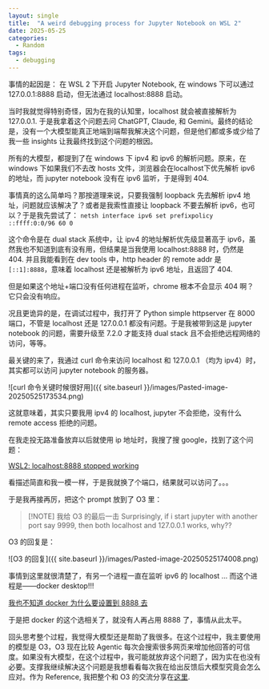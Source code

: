 ```yaml
---
layout: single
title:  "A weird debugging process for Jupyter Notebook on WSL 2"
date: 2025-05-25 
categories: 
  - Random
tags:
  - debugging
---
```


事情的起因是：
在 WSL 2 下开启 Jupyter Notebook, 在 windows 下可以通过 127.0.0.1:8888 启动，但无法通过 localhost:8888 启动。

当时我就觉得特别奇怪，因为在我的认知里，localhost 就会被直接解析为 127.0.0.1. 于是我拿着这个问题去问 ChatGPT, Claude, 和 Gemini。最终的结论是，没有一个大模型能真正地端到端帮我解决这个问题，但是他们都或多或少给了我一些 insights 让我最终找到这个问题的根因。

所有的大模型，都提到了在 windows 下 ipv4 和 ipv6 的解析问题。原来，在 windows 下如果我们不去改 hosts 文件，浏览器会在localhost下优先解析 ipv6 的地址，而 jupyter notebook 没有在 ipv6 监听，于是得到 404.

事情真的这么简单吗？那按道理来说，只要我强制 loopback 先去解析 ipv4 地址，问题就应该解决了？或者是我索性直接让 loopback 不要去解析 ipv6，也可以？于是我先尝试了：
`netsh interface ipv6 set prefixpolicy ::ffff:0:0/96 60 0`

这个命令是在 dual stack 系统中，让 ipv4 的地址解析优先级显著高于 ipv6，虽然我也不知道到底有没有用，但结果是当我使用 localhost:8888 时，仍然是 404. 并且我能看到在 dev tools 中，http header 的 remote addr 是`[::1]:8888`，意味着 localhost 还是被解析为 ipv6 地址，且返回了 404.

但是如果这个地址+端口没有任何进程在监听，chrome 根本不会显示 404 啊？它只会没有响应。

况且更诡异的是，在调试过程中，我打开了 Python simple httpserver 在 8000 端口，不管是 localhost 还是 127.0.0.1 都没有问题。于是我被带到这是 jupyter notebook 的问题，需要升级至 7.2.0 才能支持 dual stack 且不会拒绝远程网络的访问，等等。

最关键的来了，我通过 curl 命令来访问 localhost 和 127.0.0.1 （均为 ipv4）时，其实都可以访问 jupyter notebook 的服务器。

![curl 命令关键时候很好用]({{ site.baseurl }}/images/Pasted-image-20250525173534.png)

这就意味着，其实只要我用 ipv4 的 localhost, jupyter 不会拒绝，没有什么 remote access 拒绝的问题。

在我走投无路准备放弃以后就使用 ip 地址时，我搜了搜 google，找到了这个问题：

[WSL2: localhost:8888 stopped working](https://superuser.com/questions/1878272/wsl2-localhost8888-stopped-working)

看描述简直和我一模一样，于是我就换了个端口，结果就可以访问了。。。

于是我再接再厉，把这个 prompt 放到了 O3 里：

> [!NOTE] 我给 O3 的最后一击
> Surprisingly, if i start jupyter with another port say 9999, then both localhost and 127.0.0.1 works, why??

O3 的回复是：


![O3 的回复]({{ site.baseurl }}/images/Pasted-image-20250525174008.png)

事情到这里就很清楚了，有另一个进程一直在监听 ipv6 的 localhost ... 而这个进程是——docker desktop!!! 

[我也不知道 docker 为什么要设置到 8888 去](https://forums.docker.com/t/docker-listening-on-port-8888-after-latest-update-no-running-containers/144633/3)

于是把 docker 的这个选相关了，就没有人再占用 8888 了，事情从此太平。

回头思考整个过程，我觉得大模型还是帮助了我很多。在这个过程中，我主要使用的模型是 O3，O3 现在比较 Agentic 每次会搜索很多网页来增加他回答的可信度。如果没有大模型，在这个过程中，我可能就放弃这个问题了，因为实在也没有必要。支撑我继续解决这个问题是我想看看每次我在给出反馈后大模型究竟会怎么应对。作为 Reference, 我把整个和 O3 的交流分享在[这里](https://chatgpt.com/share/68339888-5fe0-8002-8e25-6732319bae01).
